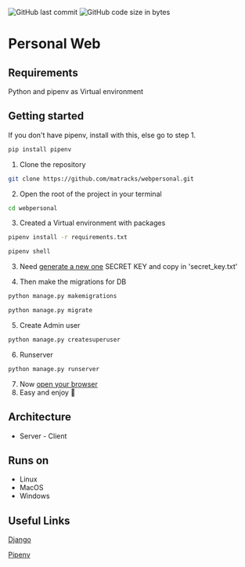 ![GitHub last commit](https://img.shields.io/github/last-commit/matracks/webpersonal?color=blue)
![GitHub code size in bytes](https://img.shields.io/github/languages/code-size/matracks/webpersonal?color=purple)

# Personal Web

## Requirements
Python and pipenv as Virtual environment

## Getting started
If you don't have pipenv, install with this, else go to step 1.
```bash
pip install pipenv
```
1. Clone the repository
```bash
git clone https://github.com/matracks/webpersonal.git
```
2. Open the root of the project in your terminal
```bash
cd webpersonal
```
3. Created a Virtual environment with packages
```bash
pipenv install -r requirements.txt
```
```bash
pipenv shell
```
3. Need [generate a new one](https://djecrety.ir/) SECRET KEY and copy in 'secret_key.txt'

4. Then make the migrations for DB
```bash
python manage.py makemigrations
```
```bash
python manage.py migrate
```
5. Create Admin user
```bash
python manage.py createsuperuser
```
6. Runserver
```bash
python manage.py runserver
```
7. Now [open your browser](http://127.0.0.1:8000/)
5. Easy and enjoy 🍻

## Architecture
- Server - Client

## Runs on
- Linux
- MacOS
- Windows

## Useful Links
[Django](https://docs.djangoproject.com/en/4.1/)

[Pipenv](https://pipenv.pypa.io/en/latest/)
